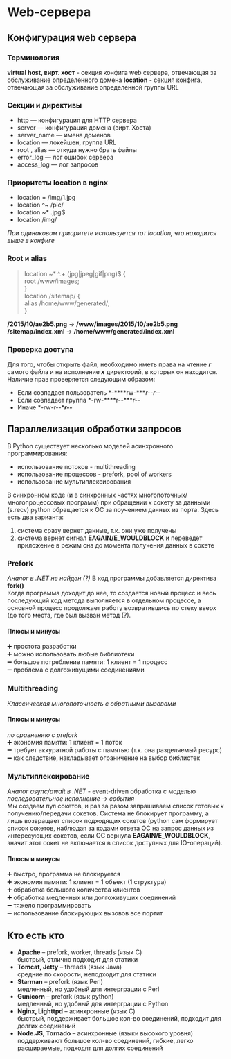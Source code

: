 # Web-сервера

## Конфигурация web сервера

### Терминология
**virtual host, вирт. хост** - секция конфига web сервера, отвечающая за обслуживание определенного домена
**location** - секция конфига, отвечающая за обслуживание определенной группы URL

### Секции и директивы
* http ― конфигурация для HTTP сервера
* server ― конфигурация домена (вирт. Хоста)
* server_name ― имена доменов
* location ― локейшен, группа URL
* root , alias ― откуда нужно брать файлы
* error_log ― лог ошибок сервера
* access_log ― лог запросов

### Приоритеты location в nginx
* location = /img/1.jpg
* location ^~ /pic/
* location ~* \.jpg$
* location /img/

*При одинаковом приоритете используется тот location, что находится выше в конфиге*

### Root и alias
> location ~\* ^.+\.(jpg|jpeg|gif|png)$ {  
>   root /www/images;  
> }  
>   location /sitemap/ {  
>   alias /home/www/generated/;  
> }

**/2015/10/ae2b5.png** → **/www/images/2015/10/ae2b5.png**  
**/sitemap/index.xml** → **/home/www/generated/index.xml**

### Проверка доступа
Для того, чтобы открыть файл, необходимо иметь права на чтение ***r*** самого файла и на исполнение ***x*** директорий, в которых он находится. Наличие прав проверяется следующим образом:
* Если совпадает пользователь *-****rw-****r--r--*
* Если совпадает группа *-rw-****r--****r--*
* Иначе *-rw-r--****r--***

## Параллелизация обработки запросов
В Python существует несколько моделей асинхронного программирования:
* использование потоков - multithreading
* использование процессов - prefork, pool of workers
* использование мультиплексирования

В синхронном коде (и в синхронных частях многопоточных/многопроцессовых программ) при обращении к сокету за данными (s.recv) python обращается к ОС за поучением данных из порта. Здесь есть два варианта:
1. система сразу вернет данные, т.к. они уже получены
2. система вернет сигнал **EAGAIN/E_WOULDBLOCK** и переведет приложение в режим сна до момента получения данных в сокете

### Prefork
*Аналог в .NET не найден (?)*
В код программы добавляется директива **fork()**  
Когда программа доходит до нее, то создается новый процесс и весь последующий код метода выполняется в отдельном процессе,
а основной процесс продолжает работу возвратившись по стеку вверх (до того места, где был вызван метод (?).

#### Плюсы и минусы
➕ простота разработки   
➕ можно использовать любые библиотеки   
➖ большое потребление памяти: 1 клиент = 1 процесс  
➖ проблема с долгоживущими соединениями

### Multithreading
*Классическая многопоточность с обратными вызовами*
#### Плюсы и минусы
*по сравнению с prefork*  
➕ экономия памяти: 1 клиент = 1 поток   
➖ требует аккуратной работы с памятью (т.к. она разделяемый ресурс)  
➖ как следствие, накладывает ограничение на выбор библиотек  

### Мультиплексирование
*Аналог async/await в .NET* - event-driven обработка с моделью *последовательное исполнение* → *события*  
Мы создаем пул сокетов, и раз за разом запрашиваем список готовых к получению/передачи сокетов. Система не блокирует программу, а лишь возвращает список подходящих сокетов (python сам формирует список сокетов, наблюдая за кодами ответа ОС на запрос данных из интересующих сокетов, если ОС вернула **EAGAIN/E_WOULDBLOCK**, значит этот сокет не включается в список доступных для IO-операций).

#### Плюсы и минусы
➕ быстро, программа не блокируется   
➕ экономия памяти: 1 клиент = 1 объект (1 структура)   
➕ обработка большого количества клиентов    
➕ обработка медленных или долгоживущих соединений   
➖ тяжело программировать   
➖ использование блокирующих вызовов все портит

## Кто есть кто
* **Apache** – prefork, worker, threads (язык С)  
  быстрый, отлично подходит для статики
* **Tomcat, Jetty** – threads (язык Java)  
  средние по скорости, неподходит для статики
* **Starman** – prefork (язык Perl)  
  медленный, но удобный для интерграции с Perl
* **Gunicorn** – prefork (язык python)  
  медленный, но удобный для интерграции с Python
* **Nginx, Lighttpd** – асинхронные (язык С)  
  быстрый, поддерживает большое кол-во соединений, подходит для долгих соединений
* **Node.JS, Tornado** – асинхронные (языки высокого уровня)  
  поддерживают большое кол-во соединений, гибкие, легко расшираемые, подходят для долгих соединений
